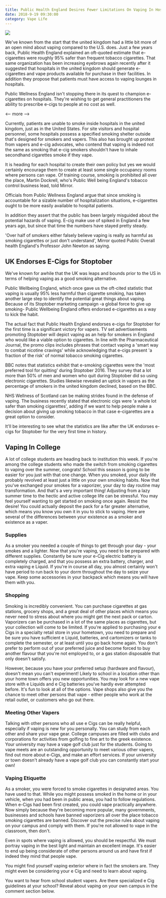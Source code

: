 ```yaml
---
title: Public Health England Desires Fewer Limitations On Vaping In Hospitals
date: 2018-9-19 09:30:00
category: Vape Life
---
```


![](/images/2.jpg)

We've known from the start that the united kingdom had a little bit more of an open mind about vaping compared to the U.S. does. Just a few years back, Public Health England explained an oft-quoted estimate that e-cigarettes were roughly 95% safer than frequent tobacco cigarettes. That same organization has been increasing eyebrows again recently after it suggested that hospitals in the united kingdom should generate e-cigarettes and vape products available for purchase in their facilities. In addition they propose that patients must have access to vaping lounges in hospitals.

Public Wellness England isn't stopping there in its quest to champion e-cigarettes on hospitals. They're wishing to get general practitioners the ability to prescribe e-cigs to people at no cost as well.

<-- more -->

Currently, patients are unable to smoke inside hospitals in the united kingdom, just as in the United States. For site visitors and hospital personnel, some hospitals possess a specified smoking shelter outside that's designed for smokers and vapers. This also has brought up protest from vapers and e-cig advocates, who contend that vaping is indeed not the same as smoking that e-cig smokers shouldn't have to inhale secondhand cigarettes smoke if they vape.

It is heading for each hospital to create their own policy but yes we would certainly encourage them to create at least some single occupancy rooms where persons can vape. Of training course, smoking is prohibited all over the place, Martin Dockrell, who's Public Well being England's tobacco control business lead, told Mirror.

Officials from Public Wellness England argue that since smoking is accountable for a sizable number of hospitalization situations, e-cigarettes ought to be more easily available to hospital patients.

In addition they assert that the public has been largely misguided about the potential hazards of vaping. E-cig make use of spiked in England a few years ago, but since that time the numbers have stayed pretty steady.

'Over half of smokers either falsely believe vaping is really as harmful as smoking cigarettes or just don't understand', Mirror quoted Public Overall health England's Professor John Newton as saying.

## UK Endorses E-Cigs for Stoptober

We've known for awhile that the UK was leaps and bounds prior to the US in terms of helping vaping as a good smoking alternative.

Public Wellbeing England, which once gave us the oft-cited statistic that vaping is usually 95% less harmful than cigarette smoking, has taken another large step to identify the potential great things about vaping. Because of its Stoptober marketing campaign -a global force to give up smoking- Public Wellbeing England offers endorsed e-cigarettes as a way to kick the habit.

The actual fact that Public Health England endorses e-cigs for Stoptober for the first time is a significant victory for vapers. TV set advertisements promoting Stoptober will depict vaping as an help for smokers in England who would like a viable option to cigarettes. In line with the Pharmaceutical Journal, the promo clips includes phrases that contact vaping a 'smart way to combat nicotine cravings' while acknowledging that e-cigs present 'a fraction of the risk' of normal tobacco smoking cigarettes.

BBC notes that statistics exhibit that e-smoking cigarettes were the 'most preferred tool for quitting' during Stoptober 2016. They survey that a lot more than 50% of men and women who quit during Stoptober did so using electronic cigarettes. Studies likewise revealed an uptick in vapers as the percentage of smokers in the united kingdom declined, based on the BBC.

NHS Wellness of Scotland can be making strides found in the defense of vaping. The business recently stated that electronic cigs were 'a whole lot safer than smoking cigarettes', adding if we want to help people make a decision about giving up smoking tobacco in that case e-cigarettes are a great option to consider.

It'll be interesting to see what the statistics are like after the UK endorses e-cigs for Stoptober for the very first time in history.

## Vaping In College

A lot of college students are heading back to institution this week. If you're among the college students who made the switch from smoking cigarettes to vaping over the summer, congrats! School this season is going to be easier for you just with that one change. When you smoked, your daily life probably revolved at least just a little on your own smoking habits. Now that you've exchanged your smokes for a vaporizer, your day to day routine may transformation. And that's a very important thing! Adjusting from a lazy summer time to the hectic and active college life can be stressful. You may feel yourself wanting to get started on smoking once again. Resist the desire! You could actually deposit the pack for a far greater alternative, which means you know you own it in you to stick to vaping. Here are several of the differences between your existence as a smoker and existence as a vaper.

### Supplies

As a smoker you needed a couple of things to get through your day - your smokes and a lighter. Now that you're vaping, you need to be prepared with different supplies. Constantly be sure your e-Cig electric battery is completely charged, and that you possess an extra battery, charger, and extra vaping e Liquid. If you're in course all day, you almost certainly won't have period to run back to your dorm throughout the day to seize your vape. Keep some accessories in your backpack which means you will have them with you.

### Shopping

Smoking is incredibly convenient. You can purchase cigarettes at gas stations, grocery shops, and a great deal of other places which means you never need to stress about where you might get the next pack or carton. Vaporizers can be purchased in a lot of the same places as cigarettes, but your collection will come to be limited. If you're applied to purchasing your e Cigs in a specialty retail store in your hometown, you need to prepare and be sure you have sufficient e Liquid, batteries, and cartomizers or tanks to complete the semester, or at least until you go back home again. You don't prefer to perform out of your preferred juice and become forced to buy another flavour that you're not employed to, or a gas station disposable that only doesn't satisfy.

However, because you have your preferred setup (hardware and flavour), doesn't mean you can't experiment! Likely to school in a location other than your home town offers you new opportunities. You may look for a new vape store with e Liquids and e Cig batteries you've hardly ever attempted before. It's fun to look at all of the options. Vape shops also give you the chance to meet other persons that vape - either people who work at the retail outlet, or customers who go out there.

### Meeting Other Vapers

Talking with other persons who all use e Cigs can be really helpful, especially if vaping is new for you personally. You can study from each other and share your vape gear. College campuses are filled with clubs and corporations for activities from golfing to fine art to the greek existence. Your university may have a vape golf club just for the students. Going to vape meets are an outstanding opportunity to meet various other vapers, find out more about e-Cigs, and make an effort services. If your university or town doesn't already have a vape golf club you can constantly start your own!

### Vaping Etiquette
As a smoker, you were forced to smoke cigarettes in designated areas. You have used to that. While you might possess smoked in the home or in your vehicle, when you had been in public areas, you had to follow regulations. When e-Cigs had been first created, you could vape practically anywhere. Now simply because they're becoming more popular, many governments, businesses and schools have banned vaporizers all over the place tobacco smoking cigarettes are banned. Discover out the precise rules about vaping on your campus and comply with them. If you're not allowed to vape in the classroom, then don't.

Even in spots where vaping is allowed, you should be respectful. We must portray vaping in the best light and maintain an excellent image. It's easier to end up being considerate of other persons around us and have first if indeed they mind that people vape.

You might find yourself vaping exterior where in fact the smokers are. They might even be considering your e Cig and need to learn about vaping.

You want to hear from school student vapers. Are there specialized e Cig guidelines at your school? Reveal about vaping on your own campus in the comment section below.